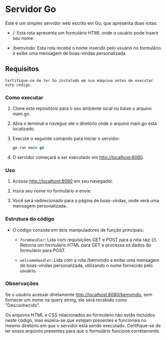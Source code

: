 # Servidor Go

Este é um simples servidor web escrito em Go, que apresenta duas rotas:

- /: Esta rota apresenta um formulário HTML onde o usuário pode inserir seu nome.

- /bemvindo: Esta rota recebe o nome inserido pelo usuário no formulário e exibe uma mensagem de boas-vindas personalizada.

## Requisitos

```Certifique-se de ter Go instalado em sua máquina antes de executar este código.```

### Como executar

1. Clone este repositório para o seu ambiente local ou baixe o arquivo main.go.
2. Abra o terminal e navegue até o diretório onde o arquivo main.go está localizado.
3. Execute o seguinte comando para iniciar o servidor:

    ````go
    go run main.go
    ````

4. O servidor começará a ser executado em <http://localhost:8080>.

### Uso

1. Acesse <http://localhost:8080> em seu navegador.

2. Insira seu nome no formulário e envie.

3. Você será redirecionado para a página de boas-vindas, onde verá uma mensagem personalizada.

### Estrutura do código

- O código consiste em dois manipuladores de função principais:

  - ```formHandler```: Lida com requisições GET e POST para a rota raiz (/). Retorna um formulário HTML para GET e processa os dados do formulário para POST.

  - ```welcomeHandler```: Lida com a rota /bemvindo e exibe uma mensagem de boas-vindas personalizada, utilizando o nome fornecido pelo usuário.

### Observações

Se o usuário acessar diretamente <http://localhost:8080/bemvindo>, sem fornecer um nome na query string, ele será recebido como "Desconhecido".

Os arquivos HTML e CSS relacionados ao formulário não estão incluídos neste código, mas espera-se que estejam presentes e funcionais no mesmo diretório em que o servidor está sendo executado. Certifique-se de ter esses arquivos presentes para que o formulário funcione corretamente.

